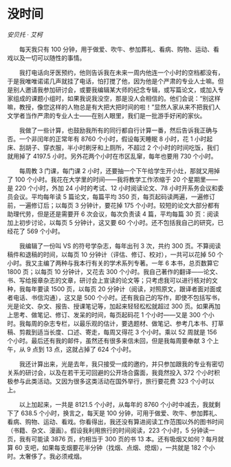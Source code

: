 # 没时间

*安贝托 · 艾柯*

　　每天我只有 100 分钟，用于做爱、吹牛、参加葬礼、看病、购物、运动、看戏以及一切可以随性的事情。

　　我打电话向牙医预约，他则告诉我在未来一周内他连一个小时的空档都没有，于是我唯唯诺诺几声就挂了电话，怕打搅了他，因为他是个严肃的专业人士嘛。但是别人邀请我参加研讨会，或要我编辑某大师的纪念专辑，或写篇论文，或加入专家组成的课题小组时，如果我说我没空，那是没人会相信的。他们会说：“别这样嘛，教授，像您这样的人物总是有大把大把时间的啦！”显然人家从来不把我们人文学者当作严肃的专业人士——在别人眼里，我们是一批游手好闲的家伙。

　　我做了一些计算，也鼓励我所有的同行都自行计算一番，然后告诉我正确与否。一个非闰年的正常年有 8760 个小时，假设每天睡眠 8 小时，花 1 小时起床、刮胡子、穿衣服，半小时刷牙和上厕所，不超过 2 个小时的时间吃饭，我们就用掉了 4197.5 小时。另外花两个小时在市区乱窜，每年也要用 730 个小时。

　　每周教 3 门课，每门课 2 小时，还要抽一个下午给学生开小灶，那就又用掉了 100 个小时。我花在大学里的时间——我将教学工作浓缩于 20 个星期里——是 220 个小时，外加 24 小时的考试、12 小时阅读论文、78 小时开系务会议和委员会议。平均每年读 5 篇论文，每篇平均 350 页，每页起码读两遍，一遍修订前，一遍修订后；以每页 3 分钟计，要花掉 175 个小时。较短的论文大部分都有助理代劳，但是还是需要开 6 次会议，每次负责读 4 篇，平均每篇 30 页：阅读加上初步讨论，以每页 5 分钟计，这又要 60 个小时。还不包括我自己的研究，已经花了 569 个小时。

　　我编辑了一份叫 VS 的符号学杂志，每年出刊 3 次，共约 300 页。不算阅读稿件和退稿的时间，以每页 10 分钟计（评估、修订、校对），一共可以花掉 50 个小时。我又主编了两种与我本行有关的学术系列专著。一年 6 本书，总页数算它 1800 页；以每页 10 分钟计，又花去 300 个小时。我自己著作的翻译——论文、书、写给报章杂志的文章，研讨会上宣读的论文等；只考虑我可以进行核对的文种，我每年要读 1500 页，以每页 20 分钟计（阅读，对照原文，跟译者面对面或者电话、书信沟通），这又是 500 个小时。还有我自己的写作，即使不包括写书，光是论文、杂文、报告、授课笔记等，加起来轻轻松松就超过 300 页。如果再加上思考、做笔记、修订、发呆的时间，每页起码花 1 个小时——又是 300 个小时。我每周的杂志专栏，以最乐观的估计，要选题材、做笔记、参考几本书、打草稿、剪裁到适当长度、口述、寄走，每周又得花 3 个小时。乘以 52 周就是 156 个小时。最后还有我的邮件，虽然还有很多来信未回，但是我每周要奉献 3 个上午，从 9 点到 13 点，这就占掉了 624 个小时。

　　我还计算出来，光是去年，我只接受一成的邀约，并只参加跟我的专业有密切关系的研讨会，以及在若干无可回避的公开场合露面，我竟然投入 372 个小时积极参与此类活动。又因为很多这类活动在国外举行，旅行要花费 323 个小时以上。

　　以上加起来，一共是 8121.5 个小时，从每年的 8760 个小时中减去，我就剩下了 638.5 个小时，换言之，每天是 100 分钟，可用于做爱、吹牛、参加葬礼、看病、购物、运动、看戏。你看得出，我还没有算进阅读工作范围以外的图书时间（书籍、杂文、漫画）。假设我利用旅行的时间阅读，223 个小时，5 分钟读一页，我有可能读 3876 页，约相当于 300 页的书 13 本。还有吸烟又如何？每月就算 60 支吧，如果每支烟要花半分钟（找烟、点烟、熄烟），一共就是 182 个小时。太奢侈了。我必须戒烟。